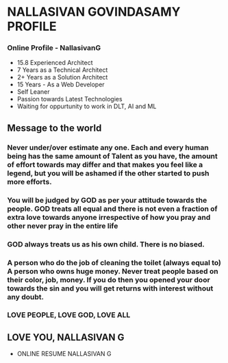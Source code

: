 
# NALLASIVAN GOVINDASAMY PROFILE

### Online Profile - NallasivanG

* 15.8 Experienced Architect
* 7 Years as a Technical Architect
* 2+ Years as a Solution Architect
* 15 Years - As a Web Developer
* Self Leaner
* Passion towards Latest Technologies
* Waiting for oppurtunity to work in DLT, AI and ML

## Message to the world
 
### Never under/over estimate any one. Each and every human being has the same amount of Talent as you have, the amount of effort towards may differ and that makes you feel like a legend, but you will be ashamed if the other started to push more efforts.  

### You will be judged by GOD as per your attitude towards the people. GOD treats all equal and there is not even a fraction of extra love towards anyone irrespective of how you pray and other never pray in the entire life

### GOD always treats us as his own child. There is no biased. 

### A person who do the job of cleaning the toilet (always equal to) A person who owns huge money. Never treat people based on their color, job, money. If you do then you opened your door towards the sin and you will get returns with interest without any doubt. 

### LOVE PEOPLE, LOVE GOD, LOVE ALL

## LOVE YOU, NALLASIVAN G

* ONLINE RESUME NALLASIVAN G

